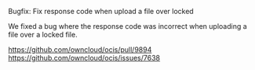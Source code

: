Bugfix: Fix response code when upload a file over locked

We fixed a bug where the response code was incorrect when uploading a file over a locked file.

https://github.com/owncloud/ocis/pull/9894
https://github.com/owncloud/ocis/issues/7638

